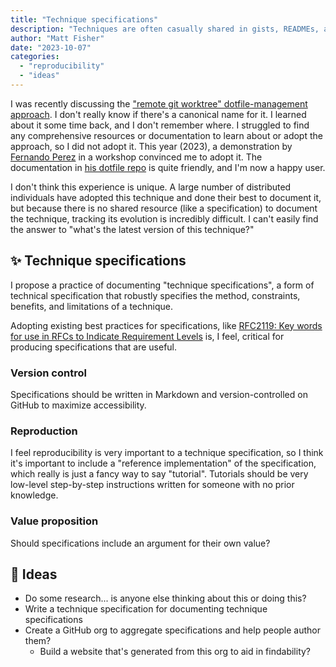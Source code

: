 ```yaml
---
title: "Technique specifications"
description: "Techniques are often casually shared in gists, READMEs, and Stack Overflow posts, but we lack methods to track their evolution."
author: "Matt Fisher"
date: "2023-10-07"
categories:
  - "reproducibility"
  - "ideas"
---
```


I was recently discussing the ["remote git worktree" dotfile-management
approach](https://github.com/mfisher87/dotfiles). I don't really know if there's a
canonical name for it. I learned about it some time back, and I don't remember where. I
struggled to find any comprehensive resources or documentation to learn about or adopt
the approach, so I did not adopt it. This year (2023), a demonstration by [Fernando
Perez](https://github.com/fperez) in a workshop convinced me to adopt it. The
documentation in [his dotfile repo](https://github.com/fperez/dotfiles) is quite
friendly, and I'm now a happy user.

I don't think this experience is unique. A large number of distributed individuals have
adopted this technique and done their best to document it, but because there is no
shared resource (like a specification) to document the technique, tracking its evolution
is incredibly difficult. I can't easily find the answer to "what's the latest version of
this technique?"


## :sparkles: Technique specifications

I propose a practice of documenting "technique specifications", a form of technical
specification that robustly specifies the method, constraints, benefits, and limitations
of a technique.

Adopting existing best practices for specifications, like [RFC2119: Key words for use in
RFCs to Indicate Requirement Levels](https://www.ietf.org/rfc/rfc2119.txt) is, I feel,
critical for producing specifications that are useful.


### Version control

Specifications should be written in Markdown and version-controlled on GitHub to
maximize accessibility.


### Reproduction

I feel reproducibility is very important to a technique specification, so I think it's
important to include a "reference implementation" of the specification, which really is
just a fancy way to say "tutorial". Tutorials should be very low-level step-by-step
instructions written for someone with no prior knowledge.


### Value proposition

Should specifications include an argument for their own value?


## :test_tube: Ideas

* Do some research... is anyone else thinking about this or doing this?
* Write a technique specification for documenting technique specifications
* Create a GitHub org to aggregate specifications and help people author them?
    * Build a website that's generated from this org to aid in findability?
